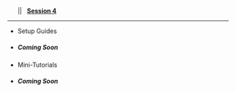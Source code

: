 <!-- docs/_sidebar.md -->

&nbsp;&nbsp;&nbsp;<a href="DP/#/?id=demystifying-programming-dp"><i class="fas fa-home"></i></a>&nbsp;&nbsp;&nbsp;||&nbsp;&nbsp;&nbsp;<a href="DP/#/session4/session4"><span class="fa-stack"><strong class="fa-stack-xs">Session&nbsp;4</strong></span></a><hr>

* Setup Guides  
* ##### *Coming Soon*

* Mini-Tutorials 
* ##### *Coming Soon*

